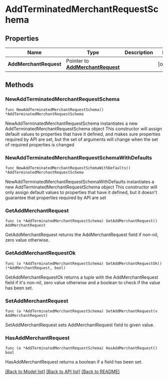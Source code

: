 # AddTerminatedMerchantRequestSchema

## Properties

Name | Type | Description | Notes
------------ | ------------- | ------------- | -------------
**AddMerchantRequest** | Pointer to [**AddMerchantRequest**](AddMerchantRequest.md) |  | [optional] 

## Methods

### NewAddTerminatedMerchantRequestSchema

`func NewAddTerminatedMerchantRequestSchema() *AddTerminatedMerchantRequestSchema`

NewAddTerminatedMerchantRequestSchema instantiates a new AddTerminatedMerchantRequestSchema object
This constructor will assign default values to properties that have it defined,
and makes sure properties required by API are set, but the set of arguments
will change when the set of required properties is changed

### NewAddTerminatedMerchantRequestSchemaWithDefaults

`func NewAddTerminatedMerchantRequestSchemaWithDefaults() *AddTerminatedMerchantRequestSchema`

NewAddTerminatedMerchantRequestSchemaWithDefaults instantiates a new AddTerminatedMerchantRequestSchema object
This constructor will only assign default values to properties that have it defined,
but it doesn't guarantee that properties required by API are set

### GetAddMerchantRequest

`func (o *AddTerminatedMerchantRequestSchema) GetAddMerchantRequest() AddMerchantRequest`

GetAddMerchantRequest returns the AddMerchantRequest field if non-nil, zero value otherwise.

### GetAddMerchantRequestOk

`func (o *AddTerminatedMerchantRequestSchema) GetAddMerchantRequestOk() (*AddMerchantRequest, bool)`

GetAddMerchantRequestOk returns a tuple with the AddMerchantRequest field if it's non-nil, zero value otherwise
and a boolean to check if the value has been set.

### SetAddMerchantRequest

`func (o *AddTerminatedMerchantRequestSchema) SetAddMerchantRequest(v AddMerchantRequest)`

SetAddMerchantRequest sets AddMerchantRequest field to given value.

### HasAddMerchantRequest

`func (o *AddTerminatedMerchantRequestSchema) HasAddMerchantRequest() bool`

HasAddMerchantRequest returns a boolean if a field has been set.


[[Back to Model list]](../README.md#documentation-for-models) [[Back to API list]](../README.md#documentation-for-api-endpoints) [[Back to README]](../README.md)


